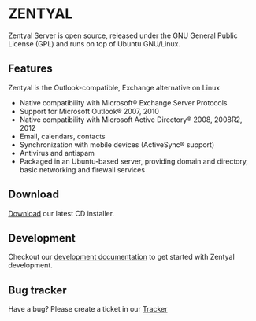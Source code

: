  ZENTYAL
==========
Zentyal Server is open source, released under the  GNU General Public License (GPL) and runs on top of Ubuntu GNU/Linux.

Features
--------
Zentyal is the Outlook-compatible, Exchange alternative on Linux

* Native compatibility with Microsoft® Exchange Server Protocols
* Support for Microsoft Outlook® 2007, 2010
* Native compatibility with Microsoft Active Directory® 2008, 2008R2, 2012
* Email, calendars, contacts
* Synchronization with mobile devices (ActiveSync® support)
* Antivirus and antispam
* Packaged in an Ubuntu-based server, providing domain and directory, basic networking and firewall services


Download
--------
[Download](http://www.zentyal.org/server) our latest CD installer.


Development
-----------
Checkout our [development documentation](https://wiki.zentyal.org/wiki/Zentyal_Development_and_Advanced_uses) to get started with Zentyal development.


Bug tracker
-----------

Have a bug? Please create a ticket in our [Tracker](http://tracker.zentyal.org)
